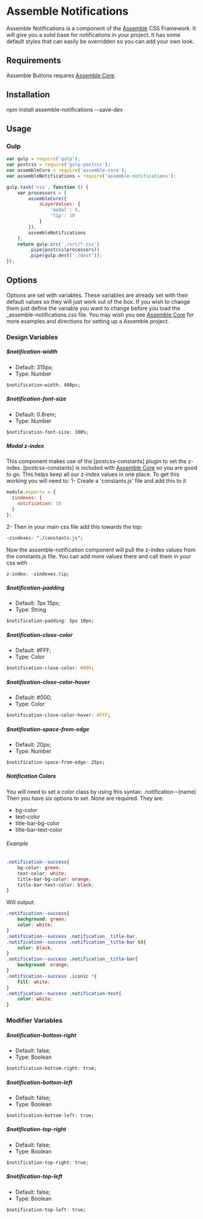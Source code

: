 [Assemble]:                http://assemblecss.com
[Assemble Core]:           https://github.com/lukelarsen/assemble-core
[PostCSS z-index Order]:   https://github.com/lukelarsen/postcss-zindex-order

# Assemble Notifications
Assemble Notifications is a component of the [Assemble] CSS Framework. It will give you a solid base for notifications in your project. It has some default styles that can easily be overridden so you can add your own look.

## Requirements
Assemble Buttons requires [Assemble Core].

## Installation
npm install assemble-notifications --save-dev

## Usage
### Gulp
```js
var gulp = require('gulp');
var postcss = require('gulp-postcss');
var assembleCore = require('assemble-core');
var assembleNotifications = require('assemble-notifications');

gulp.task('css', function () {
    var processors = [
        assembleCore({
            zLayerValues: {
                'modal': 9,
                'tip': 10
            }
        }),
        assembleNotifications
    ];
    return gulp.src('./src/*.css')
        .pipe(postcss(processors))
        .pipe(gulp.dest('./dest'));
});
```

## Options
Options are set with variables. These variables are already set with their default values so they will just work out of the box. If you wish to change them just define the variable you want to change before you load the _assemble-notifications.css file. You may wish you see [Assemble Core] for more examples and directions for setting up a Assemble project.

### Design Variables

##### $notification-width
- Default: 315px;
- Type: Number
```css
$notification-width: 400px;
```

##### $notification-font-size
- Default:  0.8rem;
- Type: Number
```css
$notification-font-size: 100%;
```

##### Modal z-index
This component makes use of the [postcss-constants] plugin to set the z-index. [postcss-constants] is included with [Assemble Core] so you are good to go. This helps keep all our z-index values in one place. To get this working you will need to:
1- Create a 'constants.js' file and add this to it
```js
module.exports = {
  zindexes: {
    notification: 10
  }
};
```
2- Then in your main css file add this towards the top:
```css
~zindexes: "./constants.js";
```

Now the assemble-notification component will pull the z-index values from the constants.js file. You can add more values there and call them in your css with
```css
z-index: ~zindexes.tip;
```

##### $notification-padding
- Default: 7px 15px;
- Type: String
```css
$notification-padding: 5px 10px;
```

##### $notification-close-color
- Default: #FFF;
- Type: Color
```css
$notification-close-color: #000;
```

##### $notification-close-color-hover
- Default: #000;
- Type: Color
```css
$notification-close-color-hover: #FFF;
```

##### $notification-space-from-edge
- Default: 20px;
- Type: Number
```css
$notification-space-from-edge: 25px;
```

##### Notification Colors
You will need to set a color class by using this syntax: .notification--(name)
<br>
Then you have six options to set. None are required. They are:
- bg-color
- text-color
- title-bar-bg-color
- title-bar-text-color

###### Example
```css
.notification--success{
    bg-color: green;
    text-color: white;
    title-bar-bg-color: orange;
    title-bar-text-color: black;
}
```
Will output:
```css
.notification--success{
    background: green;
    color: white;
}
.notification--success .notification__title-bar,
.notification--success .notification__title-bar h3{
    color: black;
}
.notification--success .notification__title-bar{
    background: orange;
}
.notification--success .iconic *{
    fill: white;
}
.notification--success .notification-text{
    color: white;
}
```

### Modifier Variables

##### $notification-bottom-right
- Default: false;
- Type: Boolean
```css
$notification-bottom-right: true;
```

##### $notification-bottom-left
- Default: false;
- Type: Boolean
```css
$notification-bottom-left: true;
```

##### $notification-top-right
- Default: false;
- Type: Boolean
```css
$notification-top-right: true;
```

##### $notification-top-left
- Default: false;
- Type: Boolean
```css
$notification-top-left: true;
```
